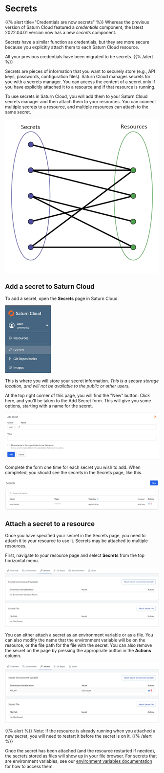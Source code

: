 # Secrets

{{% alert title="Credentials are now secrets" %}}
Whereas the previous version of Saturn Cloud featured a _credentials_ component, the latest 2022.04.01 version now has a new _secrets_ component.

Secrets have a similar function as credentials, but they are more secure because you explicitly attach them to each Saturn Cloud resource.

All your previous credentials have been migrated to be secrets.
{{% /alert %}}

Secrets are pieces of information that you want to securely store (e.g., API keys, passwords, configuration files). Saturn Cloud manages secrets for you with a secrets manager. You can access the content of a secret only if you have explicitly attached it to a resource and if that resource is running.

To use secrets in Saturn Cloud, you will add them to your Saturn Cloud secrets manager and then attach them to your resources. You can connect multiple secrets to a resource, and multiple resources can attach to the same secret.

![bipartite graph showing the relationship between secrets and resources](/images/docs/bipartite-graph.webp "doc-image-medium")

## Add a secret to Saturn Cloud

To add a secret, open the **Secrets** page in Saturn Cloud.

<img src="/images/docs/secrets_sidebar.webp" alt="Screenshot of side menu of Saturn Cloud product with Secrets selected" style="width:150px;" class="doc-image">

This is where you will store your secret information. _This is a secure storage location, and will not be available to the public or other users._

At the top right corner of this page, you will find the "New" button. Click here, and you'll be taken to the Add Secret form. This will give you some options, starting with a name for the secret.

<img src="/images/docs/add_secrets_page.webp" alt="Screenshot of Saturn Cloud Create Credentials form" class="doc-image">

Complete the form one time for each secret you wish to add. When completed, you should see the secrets in the Secrets page, like this.

<img src="/images/docs/added_secret.webp" alt="Screenshot of Secrets list in Saturn Cloud product" class="doc-image">

## Attach a secret to a resource

Once you have specified your secret in the Secrets page, you need to attach it to your resource to use it. Secrets may be attached to multiple resources.

First, navigate to your resource page and select **Secrets** from the top horizontal menu.

![Resource page opened up on the secrets tab](/images/docs/resource_secret_page.webp "doc-image")

You can either attach a secret as an environment variable or as a file. You can also modify the name that the environment variable will be on the resource, or the file path for the file with the secret.
You can also remove the secret on the page by pressing the appropriate button in the **Actions** column.

![Secret list with environment variable attached](/images/docs/attached_secret.webp "doc-image")

{{% alert %}}
Note: If the resource is already running when you attached a new secret, you will need to restart it before the secret is on it.
{{% /alert %}}

Once the secret has been attached (and the resource restarted if needed), the secrets stored as files will show up in your file browser. For secrets that are environment variables, see our
[environment variables documentation](<docs/user-guide/how-to/environment-variables.md>) for how to access them.